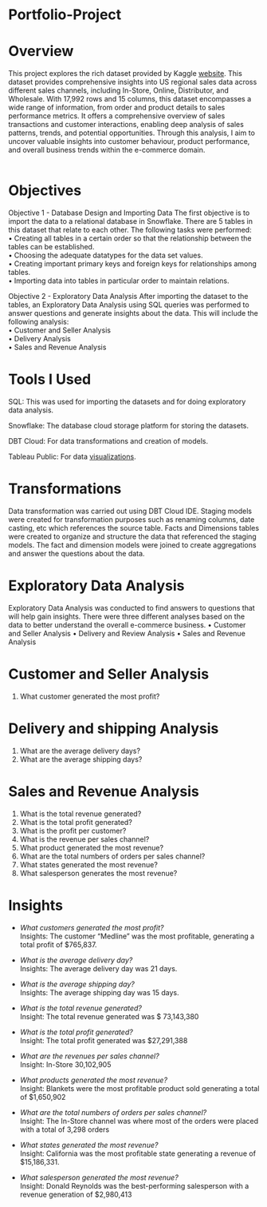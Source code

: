 # Portfolio-Project
# Overview

This project explores the rich dataset provided by Kaggle [website](https://www.kaggle.com/datasets/talhabu/us-regional-sales-data). This dataset provides comprehensive insights into US regional sales data across different sales channels, including In-Store, Online, Distributor, and Wholesale. With 17,992 rows and 15 columns, this dataset encompasses a wide range of information, from order and product details to sales performance metrics. It offers a comprehensive overview of sales transactions and customer interactions, enabling deep analysis of sales patterns, trends, and potential opportunities. Through this analysis, I aim to uncover valuable insights into customer behaviour, product performance, and overall business trends within the e-commerce domain. <br />
<br />
# Objectives
Objective 1 - Database Design and Importing Data
The first objective is to import the data to a relational database in Snowflake. There are 5 tables in this dataset that relate to each other. The following tasks were performed: <br />
•	Creating all tables in a certain order so that the relationship between the tables can be established. <br />
•	Choosing the adequate datatypes for the data set values. <br />
•	Creating important primary keys and foreign keys for relationships among tables. <br />
•	Importing data into tables in particular order to maintain relations. <br />

Objective 2 - Exploratory Data Analysis
After importing the dataset to the tables, an Exploratory Data Analysis using SQL queries was performed to answer questions and generate insights about the data. This will include the following analysis: <br />
•	Customer and Seller Analysis <br />
•	Delivery Analysis <br />
•	Sales and Revenue Analysis <br />

# Tools I Used
SQL: This was used for importing the datasets and for doing exploratory data analysis. <br />

Snowflake: The database cloud storage platform for storing the datasets. <br />

DBT Cloud: For data transformations and creation of models. <br />

Tableau Public: For data [visualizations](https://public.tableau.com/app/profile/omorede.iguma/viz/USREGIONALSALESDASHBOARD_2024/Dashboard). <br />

# Transformations
Data transformation was carried out using DBT Cloud IDE. Staging models were created for transformation purposes such as renaming columns, date casting, etc which references the source table. Facts and Dimensions tables were created to organize and structure the data that referenced the staging models. The fact and dimension models were joined to create aggregations and answer the questions about the data.
# Exploratory Data Analysis
Exploratory Data Analysis was conducted to find answers to questions that will help gain insights. There were three different analyses based on the data to better understand the overall e-commerce business.
•	Customer and Seller Analysis
•	Delivery and Review Analysis
•	Sales and Revenue Analysis 
# Customer and Seller Analysis
1.	What customer generated the most profit?
# Delivery and shipping Analysis
1.	What are the average delivery days?
2.	What are the average shipping days?
# Sales and Revenue Analysis 
1.	What is the total revenue generated?
2.	What is the total profit generated?
3.	What is the profit per customer?
4.	What is the revenue per sales channel?
5.	What product generated the most revenue?
6.	What are the total numbers of orders per sales channel?
7.	What states generated the most revenue?
8.	What salesperson generates the most revenue?

# Insights
* _What customers generated the most profit?_ <br />
Insights: The customer “Medline” was the most profitable, generating a total profit of $765,837.

* _What is the average delivery day?_ <br />
Insights:	The average delivery day was 21 days.

* _What is the average shipping day?_ <br />
Insights:	The average shipping day was 15 days.

* _What is the total revenue generated?_ <br />
Insight: The total revenue generated was $ 73,143,380

* _What is the total profit generated?_ <br />
Insight: The total profit generated was $27,291,388

* _What are the revenues per sales channel?_ <br />
Insight: 
In-Store	30,102,905

* _What products generated the most revenue?_ <br />
Insight: Blankets were the most profitable product sold generating a total of	$1,650,902


* _What are the total numbers of orders per sales channel?_ <br />
Insight: The In-Store channel was where most of the orders were placed with a total of 3,298 orders

* _What states generated the most revenue?_ <br />
Insight: California was the most profitable state generating a revenue of $15,186,331.

* _What salesperson generated the most revenue?_ <br />
Insight: Donald Reynolds was the best-performing salesperson with a revenue generation of $2,980,413


